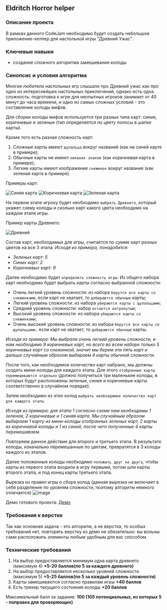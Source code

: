 ## Eldritch Horror helper ##

### Описание проекта ###
В рамках данного CodeJam необходимо будет создать небольшое приложение-хелпер для настольной игры "Древний Ужас".

### Ключевые навыки ###
- создание сложного алгоритма замешивания колоды

### Синопсис и условия алгоритма ###
Многие любители настольных игр слышали про Древний ужас как про одно из интереснейших настольных приключений, однако есть одна сложность: подготовка к игре для неопытных игроков занимает от 40 минут до часа времени, и одно из самых сложных условий - это составление колоды мифов.

Для сборки колоды мифов используется три разных типа карт: синие, коричневые и зеленые (тип определяется по цвету полосы в шапке карты).

Кроме того есть разная сложность карт:
1. Сложные карты имеют `щупальца` вокруг названий (как на синей карте в примере);
2. Обычные карты не имеют `никаких знаков` (как коричневая карта в примере);
3. Легкие карты имеют изображение `снежинок` вокруг названия (как зеленая карта в примере).

Примеры карт:

![Синяя карта](https://github.com/Luffi2539/eldritch-codejam/blob/main/assets/MythicCards/blue/blue2.png?raw=true)
![Коричневая карта](https://github.com/Luffi2539/eldritch-codejam/blob/main/assets/MythicCards/brown/brown1.png?raw=true)
![Зеленая карта](https://github.com/Luffi2539/eldritch-codejam/blob/main/assets/MythicCards/green/green1.png?raw=true)

На первом этапе игроку будет необходимо `выбрать Древнего`, который укажет схему колоды и сколько карт какого цвета необходимо на каждом этапе игры.

Пример карты Древнего:

![Древний](https://user-images.githubusercontent.com/43149261/172723651-a9c7e003-96b7-44e4-944a-54ad12755fbd.png)

Состав карт, необходимых для игры, считается по сумме карт разных цветов на все 3 этапа.
*Исходя из примера, понадобится:*
+ *Зеленых карт: 5*
+ *Синих карт: 2*
+ *Коричневых карт: 9*

Далее необходимо будет `определить сложность игры`.
Из общего набора карт необходимо будет выбрать карты согласно выбранной сложности:

+ Очень легкий уровень сложности: из набора `берутся все карты со снежинками`, если карт не хватает, то `добираются обычные` карты;
+ Легкий уровень сложности: из набора `убираются карты с щупальцами`;
+ Средний уровень сложности: набор `остается нетронутым`;
+ Высокий уровень сложности: из набора `убираются карты со снежинками`;
+ Очень высокий уровень сложности: из набора `берутся все карты со щупальцами,` если карт не хватает, то `добираются обычные` карты.

*Исходя из примера: Мы выбрали очень легкий уровень сложности, и нам необходимо 9 коричневых карт, но всего во всем наборе только 5 коричневых карт со снежинкой, значит мы берем эти пять карт и дальше случайным образом выбираем 4 карты обычной сложности.*

После того, как необходимое количество карт набрано, мы должны создать мини-колоды для каждого этапа.
Для этого `отобранные карты перемешиваются отдельно` (должно получиться три маленькие колоды, в которых будут расположены зеленые, синие и коричневые карты соответственно в случайном порядке).

Затем необходимо из этих колод `выбрать необходимое количество карт для каждого этапа`.

*Исходя из примера: для этапа 1 согласно схеме нам необходимы 1 зеленая, 2 коричневые и 1 синяя карта. Мы случайным образом выбираем 1 карту из мини-колоды отобранных зеленых карт, 2 карты из коричневой колоды и 1 из синей, после чего полученные 4 карты перемешиваем.*

Повторяем данное действие для второго и третьего этапа. В результате колоды, изначально перемешанные по цветам, превратятся в 3 колоды каждого из этапов.

Далее положенные колоды необходимо `положить друг на друга`, чтобы карты из первого этапа входили в игру первыми, потом шли карты второго этапа, и под конец карты третьего этапа.

Вырезка из правил игры о сборе колод (данная вырезка не включает в себя разделение по уровням сложности, поэтому алгоритм немного отличается)
![image](https://user-images.githubusercontent.com/43149261/172725219-0d0c9f22-0594-4b4b-9a2b-ce4427c682ab.png)

Демо готового проекта: [Демо](https://codejam-demo.herokuapp.com/)

### Требования к верстке ###
Так как основная задача - это алгоритм, а не верстка, то особых требований нет, повторять верстку из демо не обязательно: вы вольны сами расположить элементы любым удобным для вас способом.

### Технические требования ###
1. На выбор предоставляется минимум одна карта древнего (максимум 4) **+5-20 баллов(по 5 за каждого древнего)**
2. На выбор предоставляется несколько уровней сложности (максимум 5) **+5-25 баллов(по 5 за каждый уровень сложности)**
3. Карты замешиваются согласно правилам игры **+40 баллов**
4. Есть трекер текущего состояния колоды **+20 баллов**

Максимальный балл за задание: **100 (105 потенциальных, из которых 5 - поправка для проверяющих)**
